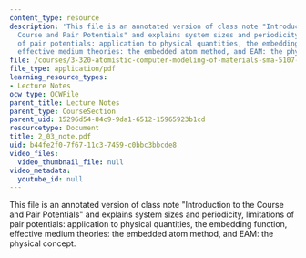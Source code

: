 ```yaml
---
content_type: resource
description: 'This file is an annotated version of class note "Introduction to the
  Course and Pair Potentials" and explains system sizes and periodicity, limitations
  of pair potentials: application to physical quantities, the embedding function,
  effective medium theories: the embedded atom method, and EAM: the physical concept.'
file: /courses/3-320-atomistic-computer-modeling-of-materials-sma-5107-spring-2005/b44fe2f07f6711c37459c0bbc3bbcde8_2_03_note.pdf
file_type: application/pdf
learning_resource_types:
- Lecture Notes
ocw_type: OCWFile
parent_title: Lecture Notes
parent_type: CourseSection
parent_uid: 15296d54-84c9-9da1-6512-15965923b1cd
resourcetype: Document
title: 2_03_note.pdf
uid: b44fe2f0-7f67-11c3-7459-c0bbc3bbcde8
video_files:
  video_thumbnail_file: null
video_metadata:
  youtube_id: null
---
```

This file is an annotated version of class note "Introduction to the Course and Pair Potentials" and explains system sizes and periodicity, limitations of pair potentials: application to physical quantities, the embedding function, effective medium theories: the embedded atom method, and EAM: the physical concept.